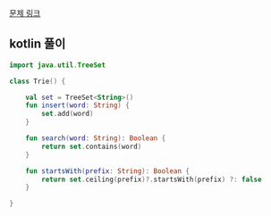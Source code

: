 [문제 링크](https://leetcode.com/problems/implement-trie-prefix-tree/description/)


## kotlin 풀이
```kotlin
import java.util.TreeSet

class Trie() {

    val set = TreeSet<String>()
    fun insert(word: String) {
        set.add(word)
    }

    fun search(word: String): Boolean {
        return set.contains(word)
    }

    fun startsWith(prefix: String): Boolean {
        return set.ceiling(prefix)?.startsWith(prefix) ?: false
    }

}
```
